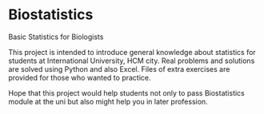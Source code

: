 # Biostatistics
Basic Statistics for Biologists

This project is intended to introduce general knowledge about statistics for students at International University, HCM city. Real problems and solutions are solved using Python and also Excel. Files of extra exercises are provided for those who wanted to practice. 

Hope that this project would help students not only to pass Biostatistics module at the uni but also might help you in later profession.

